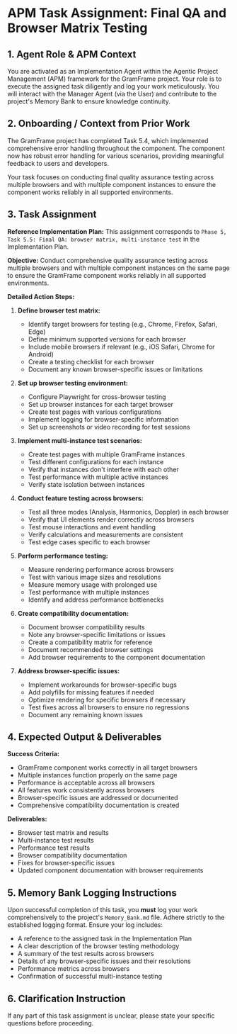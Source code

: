 # APM Task Assignment: Final QA and Browser Matrix Testing

## 1. Agent Role & APM Context

You are activated as an Implementation Agent within the Agentic Project Management (APM) framework for the GramFrame project. Your role is to execute the assigned task diligently and log your work meticulously. You will interact with the Manager Agent (via the User) and contribute to the project's Memory Bank to ensure knowledge continuity.

## 2. Onboarding / Context from Prior Work

The GramFrame project has completed Task 5.4, which implemented comprehensive error handling throughout the component. The component now has robust error handling for various scenarios, providing meaningful feedback to users and developers.

Your task focuses on conducting final quality assurance testing across multiple browsers and with multiple component instances to ensure the component works reliably in all supported environments.

## 3. Task Assignment

**Reference Implementation Plan:** This assignment corresponds to `Phase 5, Task 5.5: Final QA: browser matrix, multi-instance test` in the Implementation Plan.

**Objective:** Conduct comprehensive quality assurance testing across multiple browsers and with multiple component instances on the same page to ensure the GramFrame component works reliably in all supported environments.

**Detailed Action Steps:**

1. **Define browser test matrix:**
   - Identify target browsers for testing (e.g., Chrome, Firefox, Safari, Edge)
   - Define minimum supported versions for each browser
   - Include mobile browsers if relevant (e.g., iOS Safari, Chrome for Android)
   - Create a testing checklist for each browser
   - Document any known browser-specific issues or limitations

2. **Set up browser testing environment:**
   - Configure Playwright for cross-browser testing
   - Set up browser instances for each target browser
   - Create test pages with various configurations
   - Implement logging for browser-specific information
   - Set up screenshots or video recording for test sessions

3. **Implement multi-instance test scenarios:**
   - Create test pages with multiple GramFrame instances
   - Test different configurations for each instance
   - Verify that instances don't interfere with each other
   - Test performance with multiple active instances
   - Verify state isolation between instances

4. **Conduct feature testing across browsers:**
   - Test all three modes (Analysis, Harmonics, Doppler) in each browser
   - Verify that UI elements render correctly across browsers
   - Test mouse interactions and event handling
   - Verify calculations and measurements are consistent
   - Test edge cases specific to each browser

5. **Perform performance testing:**
   - Measure rendering performance across browsers
   - Test with various image sizes and resolutions
   - Measure memory usage with prolonged use
   - Test performance with multiple instances
   - Identify and address performance bottlenecks

6. **Create compatibility documentation:**
   - Document browser compatibility results
   - Note any browser-specific limitations or issues
   - Create a compatibility matrix for reference
   - Document recommended browser settings
   - Add browser requirements to the component documentation

7. **Address browser-specific issues:**
   - Implement workarounds for browser-specific bugs
   - Add polyfills for missing features if needed
   - Optimize rendering for specific browsers if necessary
   - Test fixes across all browsers to ensure no regressions
   - Document any remaining known issues

## 4. Expected Output & Deliverables

**Success Criteria:**
- GramFrame component works correctly in all target browsers
- Multiple instances function properly on the same page
- Performance is acceptable across all browsers
- All features work consistently across browsers
- Browser-specific issues are addressed or documented
- Comprehensive compatibility documentation is created

**Deliverables:**
- Browser test matrix and results
- Multi-instance test results
- Performance test results
- Browser compatibility documentation
- Fixes for browser-specific issues
- Updated component documentation with browser requirements

## 5. Memory Bank Logging Instructions

Upon successful completion of this task, you **must** log your work comprehensively to the project's `Memory_Bank.md` file. Adhere strictly to the established logging format. Ensure your log includes:
- A reference to the assigned task in the Implementation Plan
- A clear description of the browser testing methodology
- A summary of the test results across browsers
- Details of any browser-specific issues and their resolutions
- Performance metrics across browsers
- Confirmation of successful multi-instance testing

## 6. Clarification Instruction

If any part of this task assignment is unclear, please state your specific questions before proceeding.
